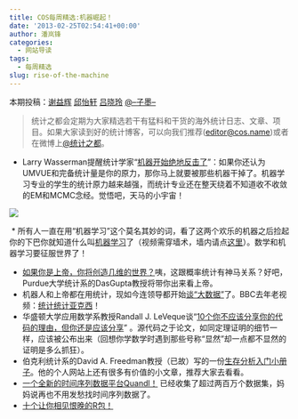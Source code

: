 ```yaml
---
title: COS每周精选:机器崛起！
date: '2013-02-25T02:54:41+00:00'
author: 潘岚锋
categories:
  - 网站导读
tags:
  - 每周精选
slug: rise-of-the-machine
---
```


本期投稿：[谢益辉](http://yihui.name/) [邱怡轩](http://statr.me/) [吕晓玲](http://stat.ruc.edu.cn/a/jiaoxuetuandui/jiaoyanshi/2011/0219/128.html) [@–子墨–](http://weibo.com/weizhangzimo)

>统计之都会定期为大家精选若干有猛料和干货的海外统计日志、文章、项目。如果大家读到好的统计博客，可以向我们推荐(editor@cos.name)或者在微博上[@统计之都](http://weibo.com/cosname?topnav=1&wvr=5&topsug=1)。

  * Larry Wasserman提醒统计学家“[机器开始绝地反击了](http://www.stat.cmu.edu/~larry/Wasserman.pdf)”：如果你还认为UMVUE和完备统计量是你的原力，那你马上就要被那些机器干掉了。机器学习专业的学生的统计原力越来越强，而统计专业还在整天绕着不知道收不收敛的EM和MCMC念经。觉悟吧，天马的小宇宙！
<!--more-->

![](http://normaldeviate.files.wordpress.com/2013/02/terminator.png?w=251&h=201)

  * 所有人一直在用“机器学习”这个莫名其妙的词，看了这两个欢乐的机器之后捡起你的下巴你就知道什么叫[机器学习](http://robohub.org/video-throwing-and-catching-an-inverted-pendulum-with-quadrocopters/)了（视频需穿墙术，墙内请点[这里](http://v.youku.com/v_show/id_XNTE4NDc0NzY0.html)）。数学和机器学习要征服世界了！
  * [如果你是上帝，你将创造几维的世界？](http://www.stat.purdue.edu/~dasgupta/fourDspace.pdf)咦，这跟概率统计有神马关系？好吧，Purdue大学统计系的DasGupta教授将带你出来看上帝。
  * 机器人和上帝都在用统计，现如今连领导都开始[谈“大数据”](http://2012.chinajx.com.cn/html/report/72796-1.htm?reportpos=2)了。BBC去年老视频：[统计统计亚克西](http://www.gapminder.org/videos/the-joy-of-stats/)！
  * 华盛顿大学应用数学系教授Randall J. LeVeque谈“[10个你不应该分享你的代码的理由，但你还是应该分享](http://faculty.washington.edu/rjl/pubs/topten/topten.pdf)” 。源代码之于论文，如同定理证明的细节一样，应该被公布出来（回想你学数学时遇到那些号称“显然”却一点都不显然的证明是多么抓狂）。
  * 伯克利统计系的David A. Freedman教授（已故）写的一份[生存分析入门小册子](http://www.stat.berkeley.edu/~census/survival.pdf)。他的个人网站上还有很多有价值的小文章，推荐大家去看看。
  * [一个全新的时间序列数据平台Quandl！](http://www.quandl.com/) 已经收集了超过两百万个数据集，妈妈说再也不用发愁找时间序列数据了。
  * [十个让你相见恨晚的R包！](http://blog.yhathq.com/posts/10-R-packages-I-wish-I-knew-about-earlier.html)
